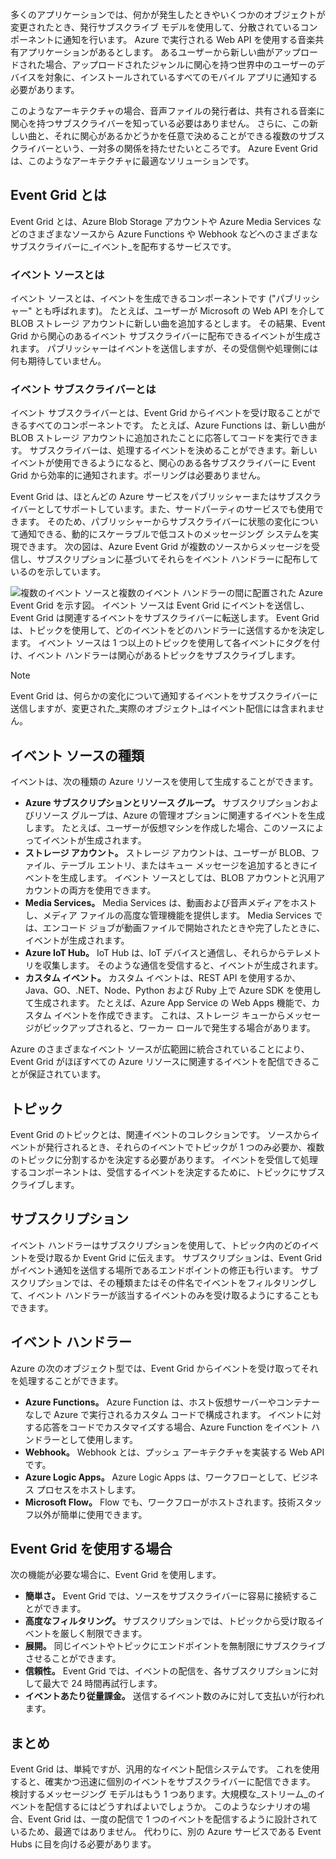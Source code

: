 多くのアプリケーションでは、何かが発生したときやいくつかのオブジェクトが変更されたとき、発行サブスクライブ モデルを使用して、分散されているコンポーネントに通知を行います。 Azure で実行される Web API を使用する音楽共有アプリケーションがあるとします。 あるユーザーから新しい曲がアップロードされた場合、アップロードされたジャンルに関心を持つ世界中のユーザーのデバイスを対象に、インストールされているすべてのモバイル アプリに通知する必要があります。

このようなアーキテクチャの場合、音声ファイルの発行者は、共有される音楽に関心を持つサブスクライバーを知っている必要はありません。 さらに、この新しい曲と、それに関心があるかどうかを任意で決めることができる複数のサブスクライバーという、一対多の関係を持たせたいところです。 Azure Event Grid は、このようなアーキテクチャに最適なソリューションです。

## <a name="what-is-event-grid"></a>Event Grid とは
Event Grid とは、Azure Blob Storage アカウントや Azure Media Services などのさまざまなソースから Azure Functions や Webhook などへのさまざまなサブスクライバーに_イベント_を配布するサービスです。

### <a name="what-is-an-event-source"></a>イベント ソースとは
イベント ソースとは、イベントを生成できるコンポーネントです ("パブリッシャー" とも呼ばれます)。 たとえば、ユーザーが Microsoft の Web API を介して BLOB ストレージ アカウントに新しい曲を追加するとします。 その結果、Event Grid から関心のあるイベント サブスクライバーに配布できるイベントが生成されます。 パブリッシャーはイベントを送信しますが、その受信側や処理側には何も期待していません。

### <a name="what-is-an-event-subscriber"></a>イベント サブスクライバーとは
イベント サブスクライバーとは、Event Grid からイベントを受け取ることができるすべてのコンポーネントです。 たとえば、Azure Functions は、新しい曲が BLOB ストレージ アカウントに追加されたことに応答してコードを実行できます。 サブスクライバーは、処理するイベントを決めることができます。新しいイベントが使用できるようになると、関心のある各サブスクライバーに Event Grid から効率的に通知されます。ポーリングは必要ありません。

Event Grid は、ほとんどの Azure サービスをパブリッシャーまたはサブスクライバーとしてサポートしています。また、サードパーティのサービスでも使用できます。 そのため、パブリッシャーからサブスクライバーに状態の変化について通知できる、動的にスケーラブルで低コストのメッセージング システムを実現できます。 次の図は、Azure Event Grid が複数のソースからメッセージを受信し、サブスクリプションに基づいてそれらをイベント ハンドラーに配布しているのを示しています。

![複数のイベント ソースと複数のイベント ハンドラーの間に配置された Azure Event Grid を示す図。 イベント ソースは Event Grid にイベントを送信し、Event Grid は関連するイベントをサブスクライバーに転送します。 Event Grid は、トピックを使用して、どのイベントをどのハンドラーに送信するかを決定します。 イベント ソースは 1 つ以上のトピックを使用して各イベントにタグを付け、イベント ハンドラーは関心があるトピックをサブスクライブします。](../media-draft/5-event-grid.png)

> [!NOTE]
> Event Grid は、何らかの変化について通知するイベントをサブスクライバーに送信しますが、変更された_実際のオブジェクト_はイベント配信には含まれません。

## <a name="types-of-event-sources"></a>イベント ソースの種類
イベントは、次の種類の Azure リソースを使用して生成することができます。

- **Azure サブスクリプションとリソース グループ。** サブスクリプションおよびリソース グループは、Azure の管理オプションに関連するイベントを生成します。 たとえば、ユーザーが仮想マシンを作成した場合、このソースによってイベントが生成されます。
- **ストレージ アカウント。** ストレージ アカウントは、ユーザーが BLOB、ファイル、テーブル エントリ、またはキュー メッセージを追加するときにイベントを生成します。 イベント ソースとしては、BLOB アカウントと汎用アカウントの両方を使用できます。
- **Media Services。** Media Services は、動画および音声メディアをホストし、メディア ファイルの高度な管理機能を提供します。 Media Services では、エンコード ジョブが動画ファイルで開始されたときや完了したときに、イベントが生成されます。
- **Azure IoT Hub。** IoT Hub は、IoT デバイスと通信し、それらからテレメトリを収集します。 そのような通信を受信すると、イベントが生成されます。
- **カスタム イベント。** カスタム イベントは、REST API を使用するか、Java、GO、.NET、Node、Python および Ruby 上で Azure SDK を使用して生成されます。 たとえば、Azure App Service の Web Apps 機能で、カスタム イベントを作成できます。 これは、ストレージ キューからメッセージがピックアップされると、ワーカー ロールで発生する場合があります。

Azure のさまざまなイベント ソースが広範囲に統合されていることにより、Event Grid がほぼすべての Azure リソースに関連するイベントを配信できることが保証されています。

## <a name="topics"></a>トピック
Event Grid のトピックとは、関連イベントのコレクションです。 ソースからイベントが発行されるとき、それらのイベントでトピックが 1 つのみ必要か、複数のトピックに分割するかを決定する必要があります。 イベントを受信して処理するコンポーネントは、受信するイベントを決定するために、トピックにサブスクライブします。

## <a name="subscriptions"></a>サブスクリプション
イベント ハンドラーはサブスクリプションを使用して、トピック内のどのイベントを受け取るか Event Grid に伝えます。 サブスクリプションは、Event Grid がイベント通知を送信する場所であるエンドポイントの修正も行います。 サブスクリプションでは、その種類またはその件名でイベントをフィルタリングして、イベント ハンドラーが該当するイベントのみを受け取るようにすることもできます。

## <a name="event-handlers"></a>イベント ハンドラー
Azure の次のオブジェクト型では、Event Grid からイベントを受け取ってそれを処理することができます。

- **Azure Functions。** Azure Function は、ホスト仮想サーバーやコンテナーなしで Azure で実行されるカスタム コードで構成されます。 イベントに対する応答をコードでカスタマイズする場合、Azure Function をイベント ハンドラーとして使用します。
- **Webhook。** Webhook とは、プッシュ アーキテクチャを実装する Web API です。
- **Azure Logic Apps。** Azure Logic Apps は、ワークフローとして、ビジネス プロセスをホストします。
- **Microsoft Flow。** Flow でも、ワークフローがホストされます。技術スタッフ以外が簡単に使用できます。

## <a name="should-you-use-event-grid"></a>Event Grid を使用する場合
次の機能が必要な場合に、Event Grid を使用します。

- **簡単さ。** Event Grid では、ソースをサブスクライバーに容易に接続することができます。
- **高度なフィルタリング。** サブスクリプションでは、トピックから受け取るイベントを厳しく制限できます。
- **展開。** 同じイベントやトピックにエンドポイントを無制限にサブスクライブさせることができます。
- **信頼性。** Event Grid では、イベントの配信を、各サブスクリプションに対して最大で 24 時間再試行します。
- **イベントあたり従量課金。** 送信するイベント数のみに対して支払いが行われます。

## <a name="summary"></a>まとめ
Event Grid は、単純ですが、汎用的なイベント配信システムです。 これを使用すると、確実かつ迅速に個別のイベントをサブスクライバーに配信できます。 検討するメッセージング モデルはもう 1 つあります。大規模な_ストリーム_のイベントを配信するにはどうすればよいでしょうか。 このようなシナリオの場合、Event Grid は、一度の配信で 1 つのイベントを配信するように設計されているため、最適ではありません。 代わりに、別の Azure サービスである Event Hubs に目を向ける必要があります。